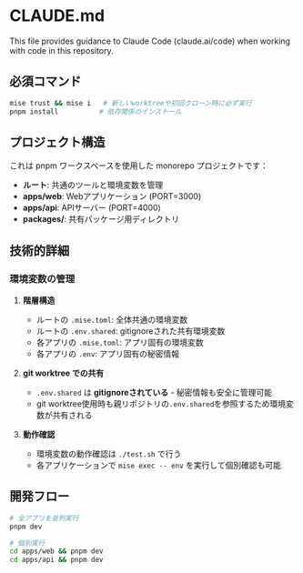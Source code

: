# CLAUDE.md

This file provides guidance to Claude Code (claude.ai/code) when working with code in this repository.

## 必須コマンド

```bash
mise trust && mise i   # 新しいworktreeや初回クローン時に必ず実行
pnpm install          # 依存関係のインストール
```

## プロジェクト構造

これは pnpm ワークスペースを使用した monorepo プロジェクトです：

- **ルート**: 共通のツールと環境変数を管理
- **apps/web**: Webアプリケーション (PORT=3000)
- **apps/api**: APIサーバー (PORT=4000)
- **packages/**: 共有パッケージ用ディレクトリ

## 技術的詳細

### 環境変数の管理

1. **階層構造**
   - ルートの `.mise.toml`: 全体共通の環境変数
   - ルートの `.env.shared`: gitignoreされた共有環境変数
   - 各アプリの `.mise.toml`: アプリ固有の環境変数
   - 各アプリの `.env`: アプリ固有の秘密情報

2. **git worktree での共有**
   - `.env.shared` は **gitignoreされている** - 秘密情報も安全に管理可能
   - git worktree使用時も親リポジトリの`.env.shared`を参照するため環境変数が共有される

3. **動作確認**
   - 環境変数の動作確認は `./test.sh` で行う
   - 各アプリケーションで `mise exec -- env` を実行して個別確認も可能

## 開発フロー

```bash
# 全アプリを並列実行
pnpm dev

# 個別実行
cd apps/web && pnpm dev
cd apps/api && pnpm dev
```